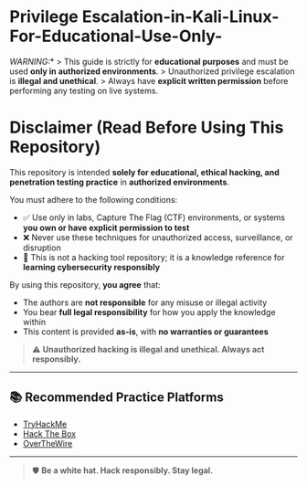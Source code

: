 # Privilege Escalation-in-Kali-Linux-For-Educational-Use-Only-
*WARNING:**   > This guide is strictly for **educational purposes** and must be used **only in authorized environments**.   > Unauthorized privilege escalation is **illegal and unethical**.   > Always have **explicit written permission** before performing any testing on live systems.

# Disclaimer (Read Before Using This Repository)

This repository is intended **solely for educational, ethical hacking, and penetration testing practice** in **authorized environments**.

You must adhere to the following conditions:

- ✅ Use only in labs, Capture The Flag (CTF) environments, or systems **you own or have explicit permission to test**
- ❌ Never use these techniques for unauthorized access, surveillance, or disruption
- 🧠 This is not a hacking tool repository; it is a knowledge reference for **learning cybersecurity responsibly**

By using this repository, **you agree** that:

- The authors are **not responsible** for any misuse or illegal activity
- You bear **full legal responsibility** for how you apply the knowledge within
- This content is provided **as-is**, with **no warranties or guarantees**

> ⚠️ **Unauthorized hacking is illegal and unethical. Always act responsibly.**

---

## 📚 Recommended Practice Platforms

- [TryHackMe](https://tryhackme.com)
- [Hack The Box](https://www.hackthebox.com)
- [OverTheWire](https://overthewire.org)

---

> 🛡️ **Be a white hat. Hack responsibly. Stay legal.**
